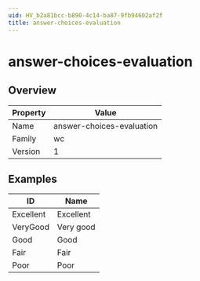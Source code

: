 ```yaml
---
uid: HV_b2a81bcc-b890-4c14-ba87-9fb94602af2f
title: answer-choices-evaluation
---
```


# answer-choices-evaluation

## Overview

Property|Value
---|--- 
Name|answer-choices-evaluation 
Family|wc 
Version|1

## Examples

ID|Name
---|--- 
Excellent|Excellent 
VeryGood|Very good 
Good|Good 
Fair|Fair 
Poor|Poor